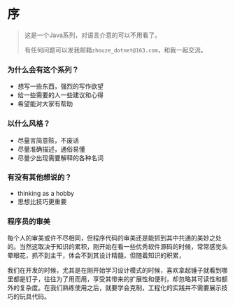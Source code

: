 # 序

> 这是一个Java系列，对语言介意的可以不用看了。
>
> 有任何问题可以发我邮箱`zhouze_dotnet@163.com`，和我一起交流。

### 为什么会有这个系列？

* 想写一些东西，强烈的写作欲望
* 给一些需要的人一些建议和心得
* 希望能对大家有帮助

### 以什么风格？

* 尽量言简意赅，不废话
* 尽量准确描述，通俗易懂
* 尽量少出现需要解释的各种名词

### 有没有其他想说的？

* thinking as a hobby
* 思想比技巧更重要

### 程序员的审美

每个人的审美或许不尽相同，但程序代码的审美还是能抓到其中共通的美妙之处的。当然这取决于知识的累积，刚开始在看一些优秀软件源码的时候，常常感觉头晕眼花，抓不到主干，体会不到其设计精髓，但随着知识的积累，

我们在开发的时候，尤其是在刚开始学习设计模式的时候，喜欢拿起锤子就看到哪里都是钉子，往往为了用而用，享受其带来的扩展性和便利，却忽略其可读性和额外的复杂度。在我们熟练使用之后，就要学会克制，工程化的实践并不需要展示技巧的玩具代码。

